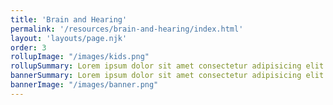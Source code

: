 ```yaml
---
title: 'Brain and Hearing'
permalink: '/resources/brain-and-hearing/index.html'
layout: 'layouts/page.njk'
order: 3
rollupImage: "/images/kids.png"
rollupSummary: Lorem ipsum dolor sit amet consectetur adipisicing elit.
bannerSummary: Lorem ipsum dolor sit amet consectetur adipisicing elit.
bannerImage: "/images/banner.png"
---
```

